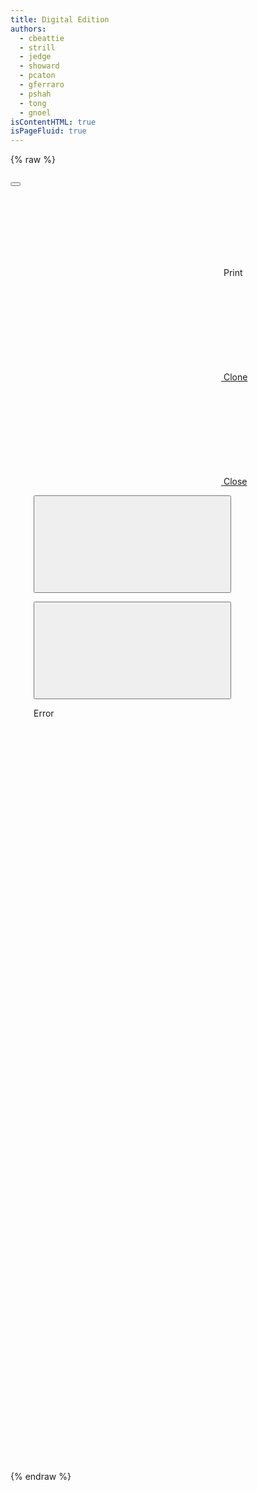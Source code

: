 ```yaml
---
title: Digital Edition
authors:
  - cbeattie
  - strill
  - jedge
  - showard
  - pcaton
  - gferraro
  - pshah
  - tong
  - gnoel
isContentHTML: true
isPageFluid: true
---
```


{% raw %}

<div id="text-viewer" class="text-viewer columns">

  <div id="image-modal" :class="{'modal': true, 'is-active': !!image.title}">
    <div class="modal-background" @click="onClickCloseImageModal"></div>
    <div class="modal-card">
      <header class="modal-card-head">
        <p class="modal-card-title" v-html="image.title"></p>
        <button class="delete" aria-label="close" @click="onClickCloseImageModal"></button>
      </header>
      <section class="modal-card-body">
        <div id="image-viewer" style="width: 100%; height: 50vh">
        </div>
      </section>
      <footer class="modal-card-foot" v-html="image.description">
      </footer>
    </div>
  </div>

  <nav v-for="(panel, panelIdx) in panels" class="panel column">
    <div class="panel-heading field is-grouped is-grouped-multiline">
      <div class="field is-grouped pull-right btn-icons">
        <p class="control" v-if="!hidePrintLink">
          <a class="button is-hidden-mobile" :href="getPrintURL(panelIdx)" title="Print">
            <svg class="icon is-small"><use href="/assets/img/icons.svg#print" /></svg>
            <span class="btn-label">Print</span>
          </a>
        </p>
        <p class="control">
          <a v-if="canClonePanel" class="button is-hidden-mobile" href="#" @click.stop.prevent="clonePanel(panelIdx)" title="Clone">
            <svg class="icon is-small"><use href="/assets/img/icons.svg#clone" /></svg>
            <span class="btn-label">Clone</span>
          </a>
        </p>
        <p class="control">
          <a v-if="panels.length > 1" class="button" href="#" @click.stop.prevent="closePanel(panelIdx)" title="Close">
            <svg class="icon is-small"><use href="/assets/img/icons.svg#close" /></svg>
            <span class="btn-label">Close</span>
          </a>
        </p>
      </div>      
      <!-- <div class="field is-grouped is-grouped-multiline"> -->
        <panel-control :panel-idx="panelIdx" control-key="document" hide-label="1"></panel-control>
        <panel-control :panel-idx="panelIdx" control-key="view" hide-label="1"></panel-control>
        <span class="field has-addons">
          <p class="control">
            <button class="button btn-icons" @click="incrementLocus(panel, -1)" title="Previous page">
              <svg class="icon is-small"><use href="/assets/img/icons.svg#angle-left" /></svg>
              <!-- <span>Prev</span> -->
            </button>
          </p>
          <panel-control :panel-idx="panelIdx" control-key="locus" hide-label="1"></panel-control>
          <p class="control">
            <button class="button btn-icons" @click="incrementLocus(panel, 1)" title="Next page">
              <!-- <span>Next</span> -->
              <svg class="icon is-small"><use href="/assets/img/icons.svg#angle-right" /></svg>
            </button>
          </p>
        </span>
      <!-- </div> -->
    </div>
    <div v-if="true" class="panel-block panel-controls">
      <panel-control :panel-idx="panelIdx" control-key="source"></panel-control>
      <panel-control :panel-idx="panelIdx" control-key="collection"></panel-control>
    </div>
    <div class="panel-block panel-chunk">
      <div v-if="panel.error" class="message is-danger">
        <div class="message-header">Error</div>
        <div class="message-body" v-html="panel.error"></div>
      </div>
      <div :class="'content '+getContentClasses(panel)" v-html="panel.responses.document">
      </div>
    </div>
  </nav>
</div>
{% endraw %}

<script src="/assets/node_modules/vue/dist/vue.global.js"></script>
<script src="/assets/node_modules/kdl-dts-client/index.js?ts={{ "now" | date: "%s" }}"></script>
<script src="/assets/js/text-viewer.js?ts={{ "now" | date: "%s" }}"></script>

<script src="https://cdnjs.cloudflare.com/ajax/libs/openseadragon/4.0.0/openseadragon.min.js"></script>
